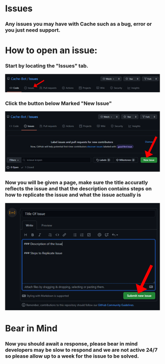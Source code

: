 # Issues
### Any issues you may have with Cache such as a bug, error or you just need support.


# How to open an issue:

### Start by locating the "Issues" tab.
![Tab](screenshots/tab.png)

### Click the button below Marked "New Issue"
![Create](screenshots/create.png)

### Now you will be given a page, make sure the title accuratly reflects the issue and that the description contains steps on how to replicate the issue and what the issue actually is

![Dscribe](screenshots/describe.png)

# Bear in Mind
### Now you should await a response, please bear in mind developers may be slow to respond and we are not active 24/7 so please allow up to a week for the issue to be solved.
